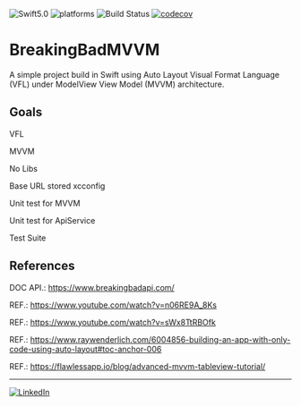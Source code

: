![Swift5.0](https://img.shields.io/badge/swift-5.0-orange.svg)
![platforms](https://img.shields.io/badge/platforms-iPhone-lightgrey)
![Build Status](https://travis-ci.com/abiliogp/BreakingBadMVVM.svg?branch=master)
[![codecov](https://codecov.io/gh/abiliogp/BreakingBadMVVM/branch/master/graph/badge.svg)](https://codecov.io/gh/abiliogp/BreakingBadMVVM)


# BreakingBadMVVM

A simple project build in Swift using Auto Layout Visual Format Language (VFL) under
ModelView View Model (MVVM) architecture.

## Goals
VFL

MVVM

No Libs

Base URL stored xcconfig

Unit test for MVVM

Unit test for ApiService

Test Suite

## References

DOC API.: https://www.breakingbadapi.com/

REF.: https://www.youtube.com/watch?v=n06RE9A_8Ks

REF.: https://www.youtube.com/watch?v=sWx8TtRBOfk

REF.: https://www.raywenderlich.com/6004856-building-an-app-with-only-code-using-auto-layout#toc-anchor-006

REF.: https://flawlessapp.io/blog/advanced-mvvm-tableview-tutorial/


---

[![LinkedIn](https://img.shields.io/badge/linkedin-abiliogp-blue)](https://www.linkedin.com/in/abilio-parada-464b247a/)
